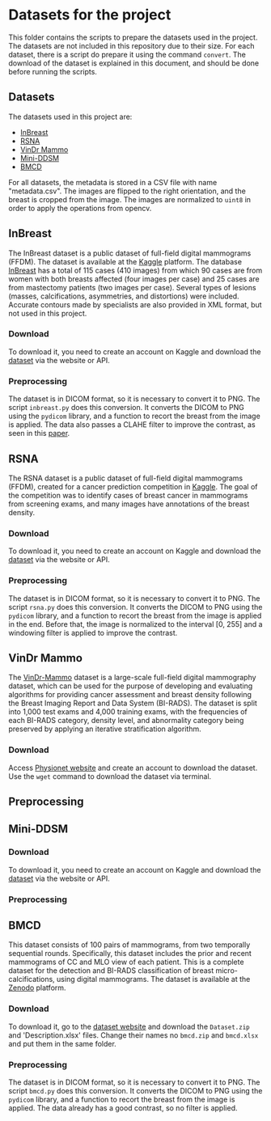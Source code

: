 # Datasets for the project

This folder contains the scripts to prepare the datasets used in the project. The datasets are not included in this repository due to their size. For each dataset, there is a script do prepare it using the command `convert`. The download of the dataset is explained in this document, and should be done before running the scripts.

## Datasets

The datasets used in this project are:

- [InBreast](#inbreast)
- [RSNA](#rsna)
- [VinDr Mammo](#vindr-mammo)
- [Mini-DDSM](#mini-ddsm)
- [BMCD](#bmcd)

For all datasets, the metadata is stored in a CSV file with name "metadata.csv". The images are flipped to the right orientation, and the breast is cropped from the image. The images are normalized to `uint8` in order to apply the operations from opencv.

## InBreast

The InBreast dataset is a public dataset of full-field digital mammograms (FFDM). The dataset is available at the [Kaggle](https://www.kaggle.com/datasets/martholi/inbreast) platform. The database [InBreast](https://paperswithcode.com/dataset/inbreast) has a total of 115 cases (410 images) from which 90 cases are from women with both breasts affected (four images per case) and 25 cases are from mastectomy patients (two images per case). Several types of lesions (masses, calcifications, asymmetries, and distortions) were included. Accurate contours made by specialists are also provided in XML format, but not used in this project.

### Download

To download it, you need to create an account on Kaggle and download the [dataset](https://www.kaggle.com/datasets/martholi/inbreast) via the website or API.

### Preprocessing

The dataset is in DICOM format, so it is necessary to convert it to PNG. The script `inbreast.py` does this conversion. It converts the DICOM to PNG using the `pydicom` library, and a function to recort the breast from the image is applied. The data also passes a CLAHE filter to improve the contrast, as seen in this [paper](https://www.sciencedirect.com/science/article/pii/S2352340920308222).

## RSNA 

The RSNA dataset is a public dataset of full-field digital mammograms (FFDM), created for a cancer prediction competition in [Kaggle](https://www.kaggle.com/competitions/rsna-breast-cancer-detection/overview). The goal of the competition was to identify cases of breast cancer in mammograms from screening exams, and many images have annotations of the breast density.

### Download

To download it, you need to create an account on Kaggle and download the [dataset](https://www.kaggle.com/competitions/rsna-breast-cancer-detection/overview) via the website or API.

### Preprocessing

The dataset is in DICOM format, so it is necessary to convert it to PNG. The script `rsna.py` does this conversion. It converts the DICOM to PNG using the `pydicom` library, and a function to recort the breast from the image is applied in the end. Before that, the image is normalized to the interval [0, 255] and a windowing filter is applied to improve the contrast.

## VinDr Mammo

The [VinDr-Mammo](https://www.physionet.org/content/vindr-mammo/1.0.0/) dataset is a large-scale full-field digital mammography dataset, which can be used for the purpose of developing and evaluating algorithms for providing cancer assessment and breast density following the Breast Imaging Report and Data System (BI-RADS). The dataset is split into 1,000 test exams and 4,000 training exams, with the frequencies of each BI-RADS category, density level, and abnormality category being preserved by applying an iterative stratification algorithm.

### Download

Access [Physionet website](https://www.physionet.org/content/vindr-mammo/1.0.0/) and create an account to download the dataset. Use the `wget` command to download the dataset via terminal.

## Preprocessing

## Mini-DDSM

### Download

To download it, you need to create an account on Kaggle and download the [dataset](https://www.kaggle.com/datasets/cheddad/miniddsm2/data) via the website or API.

### Preprocessing

## BMCD

This dataset consists of 100 pairs of mammograms, from two temporally sequential rounds. Specifically, this dataset includes the prior and recent mammograms of CC and MLO view of each patient. This is a complete dataset for the detection and BI-RADS classification of breast micro-calcifications, using digital mammograms. The dataset is available at the [Zenodo](https://zenodo.org/records/5036062) platform.

### Download

To download it, go to the [dataset website](https://zenodo.org/records/5036062) and download the `Dataset.zip` and 'Description.xlsx' files. Change their names no `bmcd.zip` and `bmcd.xlsx` and put them in the same folder.

### Preprocessing

The dataset is in DICOM format, so it is necessary to convert it to PNG. The script `bmcd.py` does this conversion. It converts the DICOM to PNG using the `pydicom` library, and a function to recort the breast from the image is applied. The data already has a good contrast, so no filter is applied.
